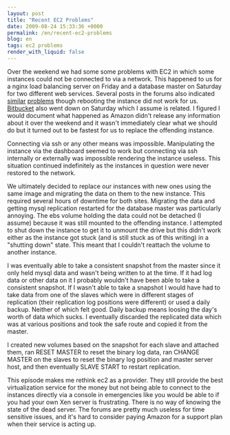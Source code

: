 ```yaml
---
layout: post
title: "Recent EC2 Problems"
date: 2009-08-24 15:33:36 +0000
permalink: /en/recent-ec2-problems
blog: en
tags: ec2 problems
render_with_liquid: false
---
```


Over the weekend we had some some problems with EC2 in which some
instances could not be connected to via a network. This happened to us
for a nginx load balancing server on Friday and a database master on
Saturday for two different web services. Several posts in the forums
also indicated
[similar](http://developer.amazonwebservices.com/connect/thread.jspa?threadID=35468&tstart=30)
[problems](http://developer.amazonwebservices.com/connect/thread.jspa?threadID=35466&tstart=30)
though rebooting the instance did not work for us.
[Bitbucket](http://www.bitbucket.org) also went down on Saturday which I
assume is related. I figured I would document what happened as Amazon
didn't release any information about it over the weekend and it wasn't
immediately clear what we should do but it turned out to be fastest for
us to replace the offending instance.

Connecting via ssh or any other means was impossible. Manipulating the
instance via the dashboard seemed to work but connecting via ssh
internally or externally was impossible rendering the instance useless.
This situation continued indefinitely as the instances in question were
never restored to the network.

We ultimately decided to replace our instances with new ones using the
same image and migrating the data on them to the new instance. This
required several hours of downtime for both sites. Migrating the data
and getting mysql replication restarted for the database master was
particularly annoying. The ebs volume holding the data could not be
detached (I assume) because it was still mounted to the offending
instance. I attempted to shut down the instance to get it to unmount the
drive but this didn't work either as the instance got stuck (and is
still stuck as of this writing) in a "shutting down" state. This meant
that I couldn't reattach the volume to another instance.

I was eventually able to take a consistent snapshot from the master
since it only held mysql data and wasn't being written to at the time.
If it had log data or other data on it I probably wouldn't have been
able to take a consistent snapshot. If I wasn't able to take a snapshot
I would have had to take data from one of the slaves which were in
different stages of replication (their replication log positions were
different) or used a daily backup. Neither of which felt good. Daily
backup means loosing the day's worth of data which sucks. I eventually
discarded the replicated data which was at various positions and took
the safe route and copied it from the master.

I created new volumes based on the snapshot for each slave and attached
them, ran RESET MASTER to reset the binary log data, ran CHANGE MASTER
on the slaves to reset the binary log position and master server host,
and then eventually SLAVE START to restart replication.

This episode makes me rethink ec2 as a provider. They still provide the
best virtualization service for the money but not being able to connect
to the instances directly via a console in emergencies like you would be
able to if you had your own Xen server is frustrating. There is no way
of knowing the state of the dead server. The forums are pretty much
useless for time sensitive issues, and it's hard to consider paying
Amazon for a support plan when their service is acting up.
